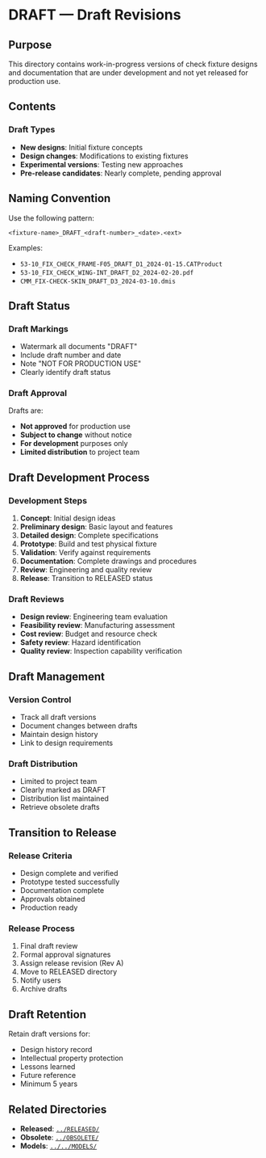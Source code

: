 # DRAFT — Draft Revisions

## Purpose

This directory contains work-in-progress versions of check fixture designs and documentation that are under development and not yet released for production use.

## Contents

### Draft Types
- **New designs**: Initial fixture concepts
- **Design changes**: Modifications to existing fixtures
- **Experimental versions**: Testing new approaches
- **Pre-release candidates**: Nearly complete, pending approval

## Naming Convention

Use the following pattern:
```
<fixture-name>_DRAFT_<draft-number>_<date>.<ext>
```

Examples:
- `53-10_FIX_CHECK_FRAME-F05_DRAFT_D1_2024-01-15.CATProduct`
- `53-10_FIX_CHECK_WING-INT_DRAFT_D2_2024-02-20.pdf`
- `CMM_FIX-CHECK-SKIN_DRAFT_D3_2024-03-10.dmis`

## Draft Status

### Draft Markings
- Watermark all documents "DRAFT"
- Include draft number and date
- Note "NOT FOR PRODUCTION USE"
- Clearly identify draft status

### Draft Approval
Drafts are:
- **Not approved** for production use
- **Subject to change** without notice
- **For development** purposes only
- **Limited distribution** to project team

## Draft Development Process

### Development Steps
1. **Concept**: Initial design ideas
2. **Preliminary design**: Basic layout and features
3. **Detailed design**: Complete specifications
4. **Prototype**: Build and test physical fixture
5. **Validation**: Verify against requirements
6. **Documentation**: Complete drawings and procedures
7. **Review**: Engineering and quality review
8. **Release**: Transition to RELEASED status

### Draft Reviews
- **Design review**: Engineering team evaluation
- **Feasibility review**: Manufacturing assessment
- **Cost review**: Budget and resource check
- **Safety review**: Hazard identification
- **Quality review**: Inspection capability verification

## Draft Management

### Version Control
- Track all draft versions
- Document changes between drafts
- Maintain design history
- Link to design requirements

### Draft Distribution
- Limited to project team
- Clearly marked as DRAFT
- Distribution list maintained
- Retrieve obsolete drafts

## Transition to Release

### Release Criteria
- Design complete and verified
- Prototype tested successfully
- Documentation complete
- Approvals obtained
- Production ready

### Release Process
1. Final draft review
2. Formal approval signatures
3. Assign release revision (Rev A)
4. Move to RELEASED directory
5. Notify users
6. Archive drafts

## Draft Retention

Retain draft versions for:
- Design history record
- Intellectual property protection
- Lessons learned
- Future reference
- Minimum 5 years

## Related Directories

- **Released**: [`../RELEASED/`](../RELEASED/)
- **Obsolete**: [`../OBSOLETE/`](../OBSOLETE/)
- **Models**: [`../../MODELS/`](../../MODELS/)
